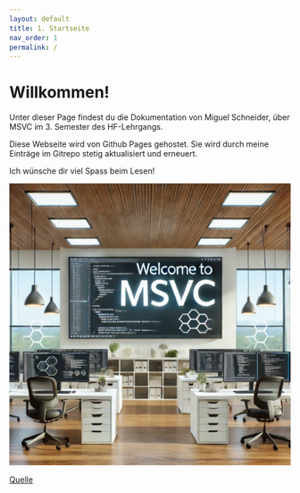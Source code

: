 ```yaml
---
layout: default
title: 1. Startseite
nav_order: 1
permalink: /
---
```


# Willkommen!

Unter dieser Page findest du die Dokumentation von Miguel Schneider, über MSVC im 3. Semester des HF-Lehrgangs. 

Diese Webseite wird von Github Pages gehostet.
Sie wird durch meine Einträge im Gitrepo stetig aktualisiert und erneuert.

Ich wünsche dir viel Spass beim Lesen!

![Welcome](../ressources/images/welcome.png) 

[Quelle](./Quellverzeichnis/index.md#startseite)